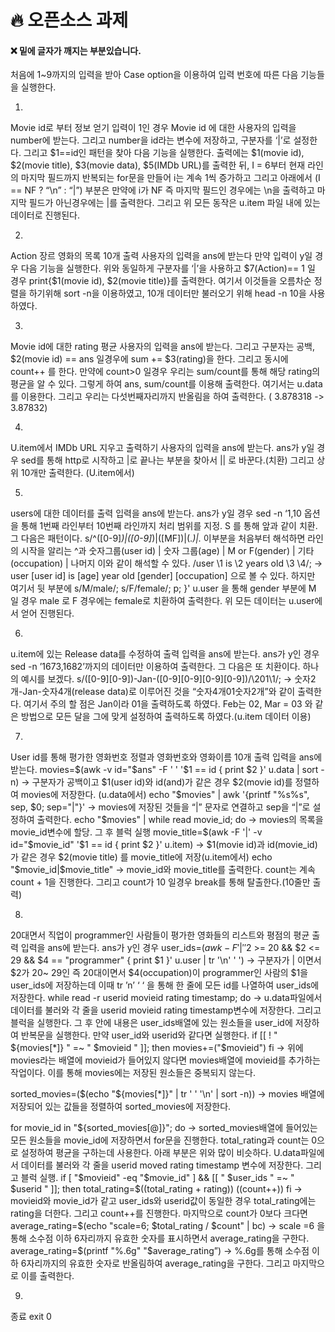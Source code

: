 # 🔥 오픈소스 과제
#### ❌ 밑에 글자가 깨지는 부분있습니다. 
처음에 1~9까지의 입력을 받아 
Case option을 이용하여 입력 번호에 따른 다음 기능들을 실행한다.

1) 
Movie id로 부터 정보 얻기
입력이 1인 경우
Movie id 에 대한 사용자의 입력을 number에 받는다. 
그리고 number을 id라는 변수에 저장하고, 구분자를 ‘|’로 설정한다. 그리고 $1==id인 패턴을 찾아 다음 기능을 실행한다. 
출력에는 $1(movie id), $2(movie title), $3(movie data), $5(IMDb URL)를 출력한 뒤, 
I = 6부터 현재 라인의 마지막 필드까지 반복되는 for문을 만들어 i는 계속 1씩 증가하고 그리고 아래에서 (I == NF ? “\n” : “|”) 부분은 만약에 i가 NF 즉 마지막 필드인 경우에는 \n을 출력하고 마지막 필드가 아닌경우에는 |를 출력한다. 
그리고 위 모든 동작은 u.item 파일 내에 있는 데이터로 진행된다. 


2) 
Action 장르 영화의 목록 10개 출력
사용자의 입력을 ans에 받는다
만약 입력이 y일 경우 다음 기능을 실행한다. 
위와 동일하게 구분자를 ‘|’을 사용하고 $7(Action)== 1 일 경우 print{$1(movie id), $2(movie title)}를 출력한다. 여기서 이것들을 오름차순 정렬을 하기위해 sort -n을 이용하였고, 10개 데이터만 불러오기 위해 head -n 10을 사용하였다. 


3)
Movie id에 대한 rating 평균 
사용자의 입력을 ans에 받는다.
그리고 구분자는 공백, $2(movie id) == ans 일경우에 sum += $3(rating)을 한다. 그리고 동시에 count++ 를 한다. 
만약에 count>0 일경우 우리는 sum/count를 통해 해당 rating의 평균을 알 수 있다.
그렇게 하여 ans, sum/count를 이용해 출력한다. 여기서는 u.data를 이용한다. 
그리고 우리는 다섯번째자리까지 반올림을 하여 출력한다. ( 3.878318 -> 3.87832)


4) 
U.item에서 IMDb URL 지우고 출력하기
사용자의 입력을 ans에 받는다. 
ans가 y일 경우 sed를 통해 http로 시작하고 |로 끝나는 부분을 찾아서 || 로 바꾼다.(치환) 
그리고 상위 10개만 출력한다. (U.item에서)


5)
users에 대한 데이터를 출력
입력을 ans에 받는다. 
ans가 y일 경우 
sed -n ‘1,10  옵션을 통해 1번째 라인부터 10번째 라인까지 처리 범위를 지정. 
S 를 통해 앞과 같이 치환.
그 다음은 패턴이다. 
s/^\([0-9]*\)|\([0-9]*\)|\([MF]\)|\(.*\)|.*
이부분을 처음부터 해석하면 라인의 시작을 알리는 ^과 숫자그룹(user id) | 숫자 그룹(age) | M or F(gender) | 기타(occupation) | 나머지 이와 같이 해석할 수 있다. 
 /user \1 is \2 years old \3 \4/; -> user [user id] is [age] year old [gender] [occupation]
으로 볼 수 있다. 하지만 여기서 뒷 부분에 
s/M/male/; s/F/female/; p; }' u.user 을 통해 gender 부분에 M 일 경우 male 로 F 경우에는 female로 치환하여 출력한다. 위 모든 데이터는 u.user에서 얻어 진행된다. 


6)
u.item에 있는 Release data를 수정하여 출력
입력을 ans에 받는다. 
ans가 y인 경우 
sed -n ’1673,1682’까지의 데이터만 이용하여 출력한다.
그 다음은 또 치환이다. 
하나의 예시를 보겠다. 
s/\([0-9][0-9]\)-Jan-\([0-9][0-9][0-9][0-9]\)/\201\1/; -> 숫자2개-Jan-숫자4개(release data)로 이루어진 것을 “숫자4개01숫자2개”와 같이 출력한다.  여기서 주의 할 점은 Jan이라 01을 출력하도록 하였다. Feb는 02, Mar = 03 와 같은 방법으로 모든 달을 그에 맞게 설정하여 출력하도록 하였다.(u.item 데이터 이용)


7)
User id를 통해 평가한 영화번호 정렬과 영화번호와 영화이름 10개 출력
입력을 ans에 받는다.
movies=$(awk -v id="$ans" -F ' ' '$1 == id { print $2 }' u.data | sort -n) -> 구분자가 공백이고 $1(user id)와 id(and)가 같은 경우 $2(movie id)를 정렬하여 movies에 저장한다. (u.data에서)
echo "$movies" | awk '{printf "%s%s", sep, $0; sep="|"}' -> movies에 저장된 것들을 “|” 문자로 연결하고 sep을 “|”로 설정하여 출력한다. 
echo "$movies" | while read movie_id; do -> movies의 목록을 movie_id변수에 할당. 그 후 블럭 실행 
movie_title=$(awk -F '|' -v id="$movie_id" '$1 == id { print $2 }' u.item) -> $1(movie id)과 id(movie_id)가 같은 경우 $2(movie title) 를 movie_title에 저장(u.item에서) 
echo "$movie_id|$movie_title" -> movie_id와 movie_title를 출력한다. 
count는 계속 count + 1을 진행한다. 
그리고 count가 10 일경우 break를 통해 탈출한다.(10줄만 출력) 


8)
20대면서 직업이 programmer인 사람들이 평가한 영화들의 리스트와 평점의 평균 출력
입력을 ans에 받는다.
ans가 y인 경우
user_ids=$(awk -F '|' '$2 >= 20 && $2 <= 29 && $4 == "programmer" { print $1 }' u.user | tr '\n' ' ')
-> 구분자가 | 이면서 $2가 20~ 29인 즉 20대이면서 $4(occupation)이 programmer인 사람의 $1을 user_ids에 저장하는데 이때 tr ’n’ ‘ ‘ 을 통해 한 줄에 모든 id를 나열하여 user_ids에 저장한다. 
while read -r userid movieid rating timestamp; do -> u.data파일에서 데이터를 불러와 각 줄을 userid movieid rating timestamp변수에 저장한다. 그리고 블럭을 실행한다. 
그 후 안에 내용은 user_ids배열에 있는 원소들을 user_id에 저장하여 반복문을 실행한다. 
만약 user_id와 userid와 같다면 실행한다. 
                if [[ ! " ${movies[*]} " =~ " $movieid " ]]; then
                    movies+=("$movieid")
                fi -> 위에 movies라는 배열에 movieid가 들어있지 않다면 movies배열에 movieid를 추가하는 작업이다. 이를 통해 movies에는 저장된 원소들은 중복되지 않는다. 

sorted_movies=($(echo "${movies[*]}" | tr ' ' '\n' | sort -n)) -> movies 배열에 저장되어 있는 값들을 정렬하여 sorted_movies에 저장한다.

for movie_id in "${sorted_movies[@]}"; do -> sorted_movies배열에 들어있는 모든 원소들을 movie_id에 저장하면서 for문을 진행한다. 
total_rating과 count는 0으로 설정하여 평균을 구하는데 사용한다. 
아래 부분은 위와 많이 비슷하다. U.data파일에서 데이터를 불러와 각 줄을 userid moved rating timestamp 변수에 저장한다. 그리고 블럭 실행. 
            if [ "$movieid" -eq "$movie_id" ] && [[ " $user_ids " =~ " $userid " ]]; then
                total_rating=$((total_rating + rating))
                ((count++))
            fi -> movieid와 movie_id가 같고 user_ids와 userid값이 동일한 경우 total_rating에는 rating을 더한다. 그리고 count++를 진행한다.
마지막으로 count가 0보다 크다면
average_rating=$(echo "scale=6; $total_rating / $count" | bc) ->  scale =6 을 통해 소수점 이하 6자리까지 유효한 숫자를 표시하면서 average_rating을 구한다. 
average_rating=$(printf "%.6g" "$average_rating”) -> %.6g를 통해 소수점 이하 6자리까지의 유효한 숫자로 반올림하여 average_rating을 구한다. 
그리고 마지막으로 이를 출력한다. 


9)
종료 
exit 0 
